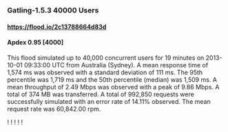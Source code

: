 
### Gatling-1.5.3 40000 Users
#### https://flood.io/2c13788664d83d
#### Apdex 0.95 [4000]
This flood simulated up to 40,000 concurrent users for 19 minutes on  2013-10-01 09:33:00 UTC from Australia (Sydney). A mean response time of 1,574 ms was observed with a standard deviation of 111 ms. The 95th percentile was 1,719 ms and the 50th percentile (median) was 1,509 ms. A mean throughput of 2.49 Mbps was observed with a peak of 9.86 Mbps. A total of 374 MB was transferred. A total of 992,850 requests were successfully simulated with an error rate of 14.11% observed. The mean request rate was 60,842.00 rpm. 

\![](./gc/2c13788664d83d/tenured_size.jpg)
\![](./gc/2c13788664d83d/collection_pause_time.jpg)
\![](./gc/2c13788664d83d/cpu_real.jpg)
\![](./gc/2c13788664d83d/promoted_size.jpg)
\![](./gc/2c13788664d83d/young_size.jpg)

